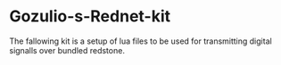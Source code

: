 # Gozulio-s-Rednet-kit
The fallowing kit is a setup of lua files to be used for transmitting digital signalls over bundled redstone.
